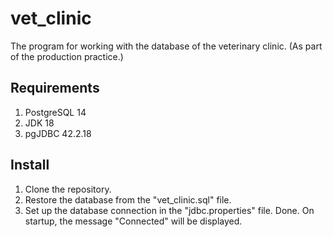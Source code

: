 # vet_clinic
The program for working with the database of the veterinary clinic. (As part of the production practice.)

## Requirements
1. PostgreSQL 14
2. JDK 18
3. pgJDBC 42.2.18

## Install
1. Clone the repository.
2. Restore the database from the "vet_clinic.sql" file.
3. Set up the database connection in the "jdbc.properties" file.
Done. On startup, the message "Connected" will be displayed.
